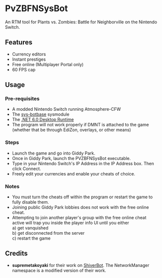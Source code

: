 # PvZBFNSysBot
An RTM tool for Plants vs. Zombies: Battle for Neighborville on the Nintendo Switch.

## Features
* Currency editors
* Instant prestiges
* Free online (Multiplayer Portal only)
* 60 FPS cap

## Usage
### Pre-requisites
* A modded Nintendo Switch running Atmosphere-CFW
* The [sys-botbase](https://github.com/olliz0r/sys-botbase) sysmodule
* The [.NET 6.0 Desktop Runtime](https://dotnet.microsoft.com/en-us/download/dotnet/6.0 "Download the .NET 6.0 Desktop Runtime")
* The program will not work properly if DMNT is attached to the game (whether that be through EdiZon, overlays, or other means)
### Steps
* Launch the game and go into Giddy Park.
* Once in Giddy Park, launch the PVZBFNSysBot executable.
* Type in your Nintendo Switch's IP Address in the IP Address box. Then click Connect.
* Freely edit your currencies and enable your cheats of choice.

### Notes
* You must turn the cheats off within the program or restart the game to fully disable them.
* Joining public Giddy Park lobbies does not work with the free online cheat.
* Attempting to join another player's group with the free online cheat active will trap you inside the player info UI until you either<br>
a) get vanquished<br>
b) get disconnected from the server<br>
c) restart the game<br>

## Credits
* **supremetakoyaki** for their work on [ShiverBot](https://github.com/supremetakoyaki/ShiverBot "ShiverBot"). The NetworkManager namespace is a modified version of their work.
